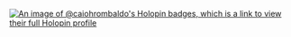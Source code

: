 [![An image of @caiohrombaldo's Holopin badges, which is a link to view their full Holopin profile](https://holopin.me/caiohrombaldo)](https://holopin.io/@caiohrombaldo)
